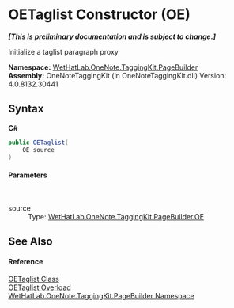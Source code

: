# OETaglist Constructor (OE)
 _**\[This is preliminary documentation and is subject to change.\]**_

Initialize a taglist paragraph proxy

**Namespace:**&nbsp;<a href="56352230-71f2-f4b7-63a8-983965663af5">WetHatLab.OneNote.TaggingKit.PageBuilder</a><br />**Assembly:**&nbsp;OneNoteTaggingKit (in OneNoteTaggingKit.dll) Version: 4.0.8132.30441

## Syntax

**C#**<br />
``` C#
public OETaglist(
	OE source
)
```


#### Parameters
&nbsp;<dl><dt>source</dt><dd>Type: <a href="6d00c7e2-1ce9-f79b-727b-125206c5880d">WetHatLab.OneNote.TaggingKit.PageBuilder.OE</a><br /></dd></dl>

## See Also


#### Reference
<a href="68ea1245-9f39-262e-aee9-db202bc62d55">OETaglist Class</a><br /><a href="2d62aacc-5431-672a-86e5-19884bf53371">OETaglist Overload</a><br /><a href="56352230-71f2-f4b7-63a8-983965663af5">WetHatLab.OneNote.TaggingKit.PageBuilder Namespace</a><br />